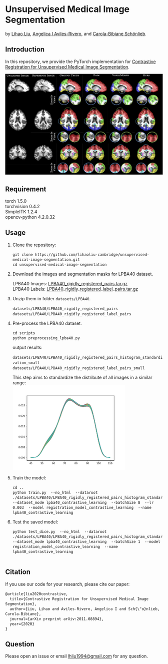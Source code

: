 # Unsupervised Medical Image Segmentation

by [Lihao Liu](http://lihaoliu-cambridge.github.io), [Angelica I Aviles-Rivero](https://angelicaiaviles.wordpress.com/), and [Carola-Bibiane Schönlieb](https://www.damtp.cam.ac.uk/user/cbs31/About_Me.html).  


## Introduction

In this repository, we provide the PyTorch implementation for [Contrastive Registration for Unsupervised Medical Image Segmentation](https://arxiv.org/abs/2011.08894). 

<img src="https://github.com/lihaoliu-cambridge/lihaoliu-cambridge.github.io/blob/master/pic/papers/unsupervised-segmentation-results.png">  


## Requirement

torch                       1.5.0  
torchvision                 0.4.2  
SimpleITK                   1.2.4  
opencv-python               4.2.0.32  


## Usage

1. Clone the repository:

   ```shell
   git clone https://github.com/lihaoliu-cambridge/unsupervised-medical-image-segmentation.git
   cd unsupervised-medical-image-segmentation
   ```
   
2. Download the images and segmentation masks for LPBA40 dataset.

   LPBA40 Images: [LPBA40_rigidly_registered_pairs.tar.gz](https://www.synapse.org/#!Synapse:syn3251419)  
   LPBA40 Labels: [LPBA40_rigidly_registered_label_pairs.tar.gz](https://www.synapse.org/#!Synapse:syn3251070)  
   
3. Unzip them in folder `datasets/LPBA40`.

   `datasets/LPBA40/LPBA40_rigidly_registered_pairs`  
   `datasets/LPBA40/LPBA40_rigidly_registered_label_pairs`  
   
4. Pre-process the LPBA40 dataset.

   ```shell
   cd scripts
   python preprocessing_lpba40.py
   ```
   
   output results:
   
   `datasets/LPBA40/LPBA40_rigidly_registered_pairs_histogram_standardization_small`  
   `datasets/LPBA40/LPBA40_rigidly_registered_label_pairs_small`
   
   This step aims to standardize the distribute of all images in a similar range:  
   <img src="https://github.com/lihaoliu-cambridge/lihaoliu-cambridge.github.io/blob/master/pic/papers/unsupervised-segmentation-histogram_standardization.png" width="360"/>  
   
   
5. Train the model:
 
   ```shell
   cd ..
   python train.py  --no_html  --dataroot ./datasets/LPBA40/LPBA40_rigidly_registered_pairs_histogram_standardization_small  --dataset_mode lpba40_contrastive_learning  --batchSize 8  --lr 0.003  --model registration_model_contrastive_learning  --name lpba40_contrastive_learning

   ```

6. Test the saved model:
 
   ```shell
   python test_dice.py  --no_html  --dataroot ./datasets/LPBA40/LPBA40_rigidly_registered_pairs_histogram_standardization_small  --dataset_mode lpba40_contrastive_learning  --batchSize 1  --model registration_model_contrastive_learning  --name lpba40_contrastive_learning


   ```


## Citation

If you use our code for your research, please cite our paper:

```
@article{liu2020contrastive,
  title={Contrastive Registration for Unsupervised Medical Image Segmentation},
  author={Liu, Lihao and Aviles-Rivero, Angelica I and Sch{\"o}nlieb, Carola-Bibiane},
  journal={arXiv preprint arXiv:2011.08894},
  year={2020}
}
```


## Question

Please open an issue or email lhliu1994@gmail.com for any question.
